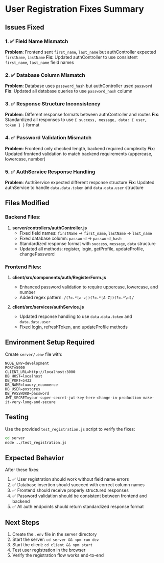 # User Registration Fixes Summary

## Issues Fixed

### 1. ✅ Field Name Mismatch
**Problem**: Frontend sent `first_name`, `last_name` but authController expected `firstName`, `lastName`
**Fix**: Updated authController to use consistent `first_name`, `last_name` field names

### 2. ✅ Database Column Mismatch  
**Problem**: Database uses `password_hash` but authController used `password`
**Fix**: Updated all database queries to use `password_hash` column

### 3. ✅ Response Structure Inconsistency
**Problem**: Different response formats between authController and routes
**Fix**: Standardized all responses to use `{ success, message, data: { user, token } }` format

### 4. ✅ Password Validation Mismatch
**Problem**: Frontend only checked length, backend required complexity
**Fix**: Updated frontend validation to match backend requirements (uppercase, lowercase, number)

### 5. ✅ AuthService Response Handling
**Problem**: AuthService expected different response structure
**Fix**: Updated authService to handle `data.data.token` and `data.data.user` structure

## Files Modified

### Backend Files:
1. **server/controllers/authController.js**
   - Fixed field names: `firstName` → `first_name`, `lastName` → `last_name`
   - Fixed database column: `password` → `password_hash`
   - Standardized response format with `success`, `message`, `data` structure
   - Updated all methods: register, login, getProfile, updateProfile, changePassword

### Frontend Files:
1. **client/src/components/auth/RegisterForm.js**
   - Enhanced password validation to require uppercase, lowercase, and number
   - Added regex pattern: `/(?=.*[a-z])(?=.*[A-Z])(?=.*\d)/`

2. **client/src/services/authService.js**
   - Updated response handling to use `data.data.token` and `data.data.user`
   - Fixed login, refreshToken, and updateProfile methods

## Environment Setup Required

Create `server/.env` file with:
```env
NODE_ENV=development
PORT=5000
CLIENT_URL=http://localhost:3000
DB_HOST=localhost
DB_PORT=5432
DB_NAME=luxury_ecommerce
DB_USER=postgres
DB_PASSWORD=password
JWT_SECRET=your-super-secret-jwt-key-here-change-in-production-make-it-very-long-and-secure
```

## Testing

Use the provided `test_registration.js` script to verify the fixes:
```bash
cd server
node ../test_registration.js
```

## Expected Behavior

After these fixes:
1. ✅ User registration should work without field name errors
2. ✅ Database insertion should succeed with correct column names
3. ✅ Frontend should receive properly structured responses
4. ✅ Password validation should be consistent between frontend and backend
5. ✅ All auth endpoints should return standardized response format

## Next Steps

1. Create the `.env` file in the server directory
2. Start the server: `cd server && npm run dev`
3. Start the client: `cd client && npm start`
4. Test user registration in the browser
5. Verify the registration flow works end-to-end
